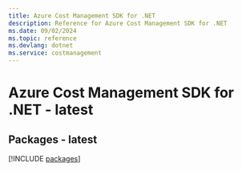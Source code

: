 ```yaml
---
title: Azure Cost Management SDK for .NET
description: Reference for Azure Cost Management SDK for .NET
ms.date: 09/02/2024
ms.topic: reference
ms.devlang: dotnet
ms.service: costmanagement
---
```

# Azure Cost Management SDK for .NET - latest
## Packages - latest
[!INCLUDE [packages](cost-management-index.md)]